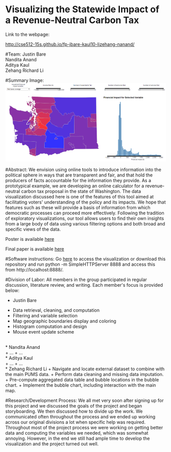 # Visualizing the Statewide Impact of a Revenue-Neutral Carbon Tax

Link to the webpage:

http://cse512-15s.github.io/fp-jbare-kaul10-lizehang-nanand/

#Team: 
Justin Bare <br>
Nandita Anand <br>
Aditya Kaul <br>
Zehang Richard Li

#Summary Image:
![Overview](summary.png)

#Abstract:
We envision using online tools to introduce information into the political sphere in ways that are transparent and fair, and that hold the producers of facts accountable for the information they provide. As a prototypical example, we are developing an online calculator for a revenue-neutral carbon tax proposal in the state of Washington. The data visualization discussed here is one of the features of this tool aimed at facilitating voters' understanding of the policy and its impacts. We hope that features such as these will provide a basis of information from which democratic processes can proceed more effectively. Following the tradition of exploratory visualizations, our tool allows users to find their own insights from a large body of data using various filtering options and both broad and specific views of the data. 

Poster is available [here](http://cse512-15s.github.io/fp-jbare-kaul10-lizehang-nanand/final/poster-jbare-kaul10-lizehang-nanand.pdf)

Final paper is available [here](http://cse512-15s.github.io/fp-jbare-kaul10-lizehang-nanand/final/paper-jbare-kaul10-lizehang-nanand.pdf) 

#Software instructions:
Go [here](http://cse512-15s.github.io/fp-jbare-kaul10-lizehang-nanand/combinedVis.html) to access the visualization or download this repository and run python -m SimpleHTTPServer 8888 and access this from http://localhost:8888/.

#Division of Labor:
All members in the group participated in regular discussion, literature review, and writing. Each member's focus is provided below:


* Justin Bare <br>
 + Data retrieval, cleaning, and computation
 + Filtering and variable selection
 + Map geographic boundaries display and coloring
 + Histogram computation and design
 + Mouse event update scheme
<br>
* Nandita Anand <br>
 + ...
 + ...
<br>
* Aditya Kaul <br>
 + ...
 + ...
<br>
* Zehang Richard Li
 + Navigate and locate external dataset to combine with the main PUMS data.
 + Perform data cleaning and missing data imputation.
 + Pre-compute aggregated data table and bubble locations in the bubble chart.
 + Implement the bubble chart, including interaction with the main map.

#Research/Development Process:
We all met very soon after signing up for this project and we discussed the goals of the project and began storyboarding. We then discussed how to divide up the work. We communicated often throughout the process and we ended up working across our original divisions a lot when specific help was required. Throughout most of the project process we were working on getting better data and computing the variables we needed, which was somewhat annoying. However, in the end we still had ample time to develop the visualization and the project turned out well. 

